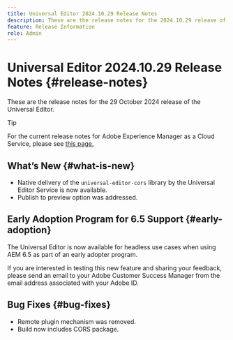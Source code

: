 ```yaml
---
title: Universal Editor 2024.10.29 Release Notes
description: These are the release notes for the 2024.10.29 release of the Universal Editor.
feature: Release Information
role: Admin
---
```


# Universal Editor 2024.10.29 Release Notes {#release-notes}

These are the release notes for the 29 October 2024 release of the Universal Editor.

>[!TIP]
>
>For the current release notes for Adobe Experience Manager as a Cloud Service, please see [this page.](/help/release-notes/release-notes-cloud/release-notes-current.md)

## What’s New {#what-is-new}

* Native delivery of the `universal-editor-cors` library by the Universal Editor Service is now available.
* Publish to preview option was addressed.

## Early Adoption Program for 6.5 Support {#early-adoption}

The Universal Editor is now available for headless use cases when using AEM 6.5 as part of an early adopter program.

If you are interested in testing this new feature and sharing your feedback, please send an email to your Adobe Customer Success Manager from the email address associated with your Adobe ID. 

## Bug Fixes {#bug-fixes}

* Remote plugin mechanism was removed.
* Build now includes CORS package.
